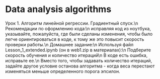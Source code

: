 # Data analysis algorithms
Урок 1. Алгоритм линейной регрессии. Градиентный спуск.\n
Рекомендации по оформлению кода:\n
исправляя код из ноутбука, указывайте, пожалуйста, где были сделаны изменения, чтобы было легче ориентироваться в коде, к тому же это повысит скорость проверки работы.\n
Домашнее задание:\n
Используя файл Lesson_1_extended.ipynb (он в web1.zip в материалах):\n
Подберите скорость обучения и количество итераций\n
В коде есть ошибка, исправьте ее.\n
Вместо того, чтобы задавать количество итераций, задайте другое условие останова алгоритма - когда веса перестают изменяться меньше определенного порога эпсилон.
